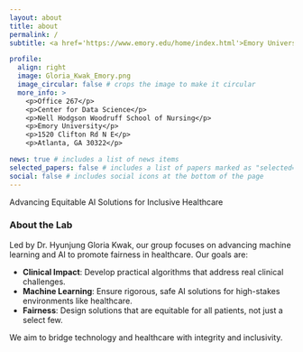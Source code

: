 ```yaml
---
layout: about
title: about
permalink: /
subtitle: <a href='https://www.emory.edu/home/index.html'>Emory University</a>. Atlanta, GA

profile:
  align: right
  image: Gloria_Kwak_Emory.png
  image_circular: false # crops the image to make it circular
  more_info: >
    <p>Office 267</p>
    <p>Center for Data Science</p>
    <p>Nell Hodgson Woodruff School of Nursing</p>
    <p>Emory University</p>
    <p>1520 Clifton Rd N E</p>
    <p>Atlanta, GA 30322</p>

news: true # includes a list of news items
selected_papers: false # includes a list of papers marked as "selected={true}"
social: false # includes social icons at the bottom of the page
---
```


Advancing Equitable AI Solutions for Inclusive Healthcare
<br>

### About the Lab
Led by Dr. Hyunjung Gloria Kwak, our group focuses on advancing machine learning and AI to promote fairness in healthcare. Our goals are:

- **Clinical Impact**: Develop practical algorithms that address real clinical challenges.
- **Machine Learning**: Ensure rigorous, safe AI solutions for high-stakes environments like healthcare.
- **Fairness**: Design solutions that are equitable for all patients, not just a select few.

We aim to bridge technology and healthcare with integrity and inclusivity.

<!--
Write your biography here. Tell the world about yourself. Link to your favorite [subreddit](http://reddit.com). You can put a picture in, too. The code is already in, just name your picture `prof_pic.jpg` and put it in the `img/` folder.

Put your address / P.O. box / other info right below your picture. You can also disable any of these elements by editing `profile` property of the YAML header of your `_pages/about.md`. Edit `_bibliography/papers.bib` and Jekyll will render your [publications page](/al-folio/publications/) automatically.

Link to your social media connections, too. This theme is set up to use [Font Awesome icons](https://fontawesome.com/) and [Academicons](https://jpswalsh.github.io/academicons/), like the ones below. Add your Facebook, Twitter, LinkedIn, Google Scholar, or just disable all of them.
-->